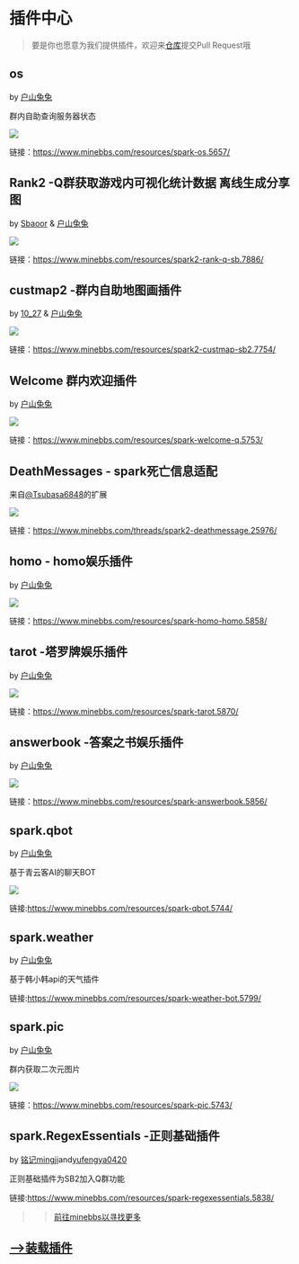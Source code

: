 # 插件中心

>要是你也愿意为我们提供插件，欢迎来[仓库](https://github.com/sparkbridge/sparkbridge2/tree/main/docs)提交Pull Request哦

## os

by [户山兔兔](https://www.minebbs.com/members/daniel.25994/)

群内自助查询服务器状态

![](/store/sparkos.jpg)

链接：https://www.minebbs.com/resources/spark-os.5657/


## Rank2 -Q群获取游戏内可视化统计数据 离线生成分享图

by [Sbaoor](https://www.minebbs.com/members/sbaoor.7769/) & [户山兔兔](https://www.minebbs.com/members/daniel.25994/)

![](/store/rank2.jpg)

链接：https://www.minebbs.com/resources/spark2-rank-q-sb.7886/

## custmap2 -群内自助地图画插件

by [10_27](https://www.minebbs.com/members/10_27.10809/) & [户山兔兔](https://www.minebbs.com/members/daniel.25994/)

![](/store/custmap.png)

链接：https://www.minebbs.com/resources/spark2-custmap-sb2.7754/

## Welcome 群内欢迎插件

by [户山兔兔](https://www.minebbs.com/members/daniel.25994/)

![](/store/welcome.jpg)

链接：https://www.minebbs.com/resources/spark-welcome-q.5753/

## DeathMessages - spark死亡信息适配

来自[@Tsubasa6848](https://www.minebbs.com/members/tsubasa6848.39046/)的扩展

![](/store/diemsg1.jpg)

链接：https://www.minebbs.com/threads/spark2-deathmessage.25976/

## homo - homo娱乐插件

by [户山兔兔](https://www.minebbs.com/members/daniel.25994/)

![](/store/homo.png)

链接：https://www.minebbs.com/resources/spark-homo-homo.5858/

## tarot -塔罗牌娱乐插件

by [户山兔兔](https://www.minebbs.com/members/daniel.25994/)

![](/store/tarot.png)

链接：https://www.minebbs.com/resources/spark-tarot.5870/


## answerbook -答案之书娱乐插件

by [户山兔兔](https://www.minebbs.com/members/daniel.25994/)

![](/store/answerbook.jpg)

链接：https://www.minebbs.com/resources/spark-answerbook.5856/

## spark.qbot

by [户山兔兔](https://www.minebbs.com/members/daniel.25994/)

基于青云客AI的聊天BOT

![](/store/qbot.jpg)

链接:https://www.minebbs.com/resources/spark-qbot.5744/

## spark.weather

by [户山兔兔](https://www.minebbs.com/members/daniel.25994/)

基于韩小韩api的天气插件

链接:https://www.minebbs.com/resources/spark-weather-bot.5799/

## spark.pic

by [户山兔兔](https://www.minebbs.com/members/daniel.25994/)

群内获取二次元图片

![](/store/spark.pic.png)

链接：https://www.minebbs.com/resources/spark-pic.5743/

## spark.RegexEssentials -正则基础插件

by [铭记mingji](https://www.minebbs.com/members/mingji.40363/)and[yufengya0420](https://www.minebbs.com/members/yufengya0420.22048/)

正则基础插件为SB2加入Q群功能

链接:https://www.minebbs.com/resources/spark-regexessentials.5838/

>>[前往minebbs以寻找更多](https://www.minebbs.com/search/1291389/?q=spark.&o=relevance)

## [-->装载插件](/subpages/plugin.md)
